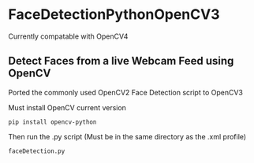 # FaceDetectionPythonOpenCV3
Currently compatable with OpenCV4
## Detect Faces from a live Webcam Feed using OpenCV
Ported the commonly used OpenCV2 Face Detection script to OpenCV3

Must install OpenCV current version
```
pip install opencv-python
```

Then run the .py script 
(Must be in the same directory as the .xml profile)
```
faceDetection.py
```
